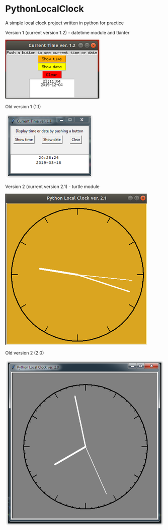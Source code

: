 # PythonLocalClock
A simple local clock project written in python for practice

Version 1 (current version 1.2) - datetime module and tkinter

![](image/PythonLocalClock_1_2.png)

Old version 1 (1.1)

![](image/PythonLocalClock_1.PNG)


Version 2 (current version 2.1) - turtle module

![](image/PythonLocalClock_2_1.png)

Old version 2 (2.0)

![](image/PythonLocalClock_2.PNG)

